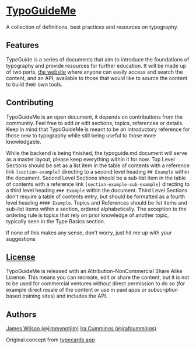 # [TypoGuideMe][1]
A collection of definitions, best practices and resources on typography.

## Features
TypeGuide is a series of documents that aim to introduce the foundations of typography and provide resources for further education. It will be made up of two parts, [the website][1] where anyone can easily access and search the content, and an API, available to those that would like to source the content to build their own tools.

## Contributing
TypoGuideMe is an open document, it depends on contributions from the community. Feel free to add or edit sections, topics, references or details. Keep in mind that TypoGuideMe is meant to be an introductory reference for those new to typography while still being useful to those more knowledgable.

While the backend is being finished, the typoguide.md document will serve as a master layout, please keep everything within it for now. Top Level Sections should be set as a list item in the table of contents with a reference link `[section-example]` directing to a second level heading `## Example` within the document. Second Level Sections should be a sub-list item in the table of contents with a reference link `[section-example-sub-example]` directing to a third level heading `### Example` within the document. Third Level Sections don’t require a table of contents entry, but should be formatted as a fourth level heading `#### Example`. Topics and References should be list items and sub-list items within a section, ordered alphabetically. The exception to the ordering rule is topics that rely on prior knowledge of another topic, typically seen in the Type Basics section. 

If none of this makes any sense, don’t worry, just hit me up with your suggestions

## [License][2]
TypoGuideMe is released with an Attribution-NonCommercial Share Alike License. This means you can recreate, edit or share the content, but it is not to be used for commercial ventures without direct permission to do so (for example direct resale of the content or use in paid apps or subscription based training sites) and includes the API.

## Authors
[James Wilson (@jimmynotjim)][3]
[Ira Cummings (@irafcummings)][4]

Original concept from [typecards app][5]

[1]: http://typoguide.me
[2]: http://creativecommons.org/licenses/by-nc-sa/3.0/
[3]: http://jimmynotjim.com
[4]: http://iracummings.com
[5]: http://typecardsapp.com